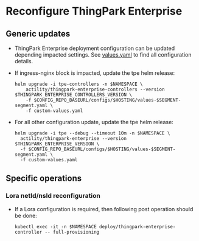 # Reconfigure ThingPark Enterprise
## Generic updates
- ThingPark Enterprise deployment configuration can be updated depending impacted settings. See [values.yaml](../../samples/values-production.yaml) to find all configuration details. 

- If ingress-nginx block is impacted, update the tpe helm release:
    ```shell
    helm upgrade -i tpe-controllers -n $NAMESPACE \
        actility/thingpark-enterprise-controllers --version $THINGPARK_ENTERPRISE_CONTROLLERS_VERSION \
        -f $CONFIG_REPO_BASEURL/configs/$HOSTING/values-$SEGMENT-segment.yaml \
        -f custom-values.yaml
    ```

- For all other configuration update, update the tpe helm release:

    ```shell
    helm upgrade -i tpe --debug --timeout 10m -n $NAMESPACE \
      actility/thingpark-enterprise --version $THINGPARK_ENTERPRISE_VERSION \
      -f $CONFIG_REPO_BASEURL/configs/$HOSTING/values-$SEGMENT-segment.yaml \
      -f custom-values.yaml
    ```
  
## Specific operations
### Lora netId/nsId reconfiguration
- If a Lora configuration is required, then following post operation should be done:
    ```shell
    kubectl exec -it -n $NAMESPACE deploy/thingpark-enterprise-controller -- full-provisioning
    ```
